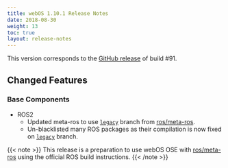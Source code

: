 ```yaml
---
title: webOS 1.10.1 Release Notes
date: 2018-08-30
weight: 13
toc: true
layout: release-notes
---
```


This version corresponds to the [GitHub release](https://github.com/webosose/build-webos/releases) of build #91.

## Changed Features

### Base Components

* ROS2
    * Updated meta-ros to use [`legacy`](https://github.com/ros/meta-ros/tree/legacy) branch from [ros/meta-ros](https://github.com/ros/meta-ros).
    * Un-blacklisted many ROS packages as their compilation is now fixed on [`legacy`](https://github.com/ros/meta-ros/tree/legacy) branch.

{{< note >}}
This release is a preparation to use webOS OSE with [ros/meta-ros](https://github.com/ros/meta-ros) using the official ROS build instructions.
{{< /note >}}
